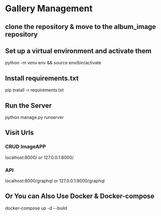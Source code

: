 # Gallery Management
## clone the repository & move to the album_image repository

## Set up a virtual environment and activate them
python -m venv env && source env/bin/activate
## Install requirements.txt
pip install -r requirements.txt
## Run the Server
python manage.py runserver
## Visit Urls
### CRUD ImageAPP
localhost:8000/  or 127.0.0.1:8000/

### API
localhost:8000/graphql  or 127.0.0.1:8000/graphql
## Or You can Also Use Docker & Docker-compose
docker-compose up -d --build

